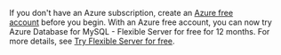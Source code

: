 If you don't have an Azure subscription, create an [Azure free account](https://azure.microsoft.com/free) before you begin. 
With an Azure free account, you can now try Azure Database for MySQL - Flexible Server for free for 12 months. For more details, see [Try Flexible Server for free](../flexible-server/how-to-deploy-on-azure-free-account.md). 